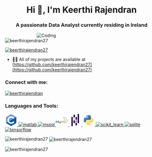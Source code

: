 <h1 align="center">Hi 👋, I'm Keerthi Rajendran</h1>
<h3 align="center">A passionate Data Analyst currently residing in Ireland</h3>
<img align="right" alt="Coding" width="400" src="https://99social.co.uk/wp-content/uploads/2020/07/Time-management-1.gif?is-pending-load=1">
<p align="left"> <img src="https://komarev.com/ghpvc/?username=keerthirajendran27&label=Profile%20views&color=0e75b6&style=flat" alt="keerthirajendran27" /> </p>

<p align="left"> <a href="https://github.com/ryo-ma/github-profile-trophy"><img src="https://github-profile-trophy.vercel.app/?username=keerthirajendran27" alt="keerthirajendran27" /></a> </p>

- 👨‍💻 All of my projects are available at [https://github.com/keerthirajendran27](https://github.com/keerthirajendran27)

<h3 align="left">Connect with me:</h3>
<p align="left">
<a href="https://linkedin.com/in/keerthirajendran" target="blank"><img align="center" src="https://raw.githubusercontent.com/rahuldkjain/github-profile-readme-generator/master/src/images/icons/Social/linked-in-alt.svg" alt="keerthirajendran" height="30" width="40" /></a>
</p>

<h3 align="left">Languages and Tools:</h3>
<p align="left"> <a href="https://www.cprogramming.com/" target="_blank" rel="noreferrer"> <img src="https://raw.githubusercontent.com/devicons/devicon/master/icons/c/c-original.svg" alt="c" width="40" height="40"/> </a> <a href="https://www.mathworks.com/" target="_blank" rel="noreferrer"> <img src="https://upload.wikimedia.org/wikipedia/commons/2/21/Matlab_Logo.png" alt="matlab" width="40" height="40"/> </a> <a href="https://www.microsoft.com/en-us/sql-server" target="_blank" rel="noreferrer"> <img src="https://www.svgrepo.com/show/303229/microsoft-sql-server-logo.svg" alt="mssql" width="40" height="40"/> </a> <a href="https://www.mysql.com/" target="_blank" rel="noreferrer"> <img src="https://raw.githubusercontent.com/devicons/devicon/master/icons/mysql/mysql-original-wordmark.svg" alt="mysql" width="40" height="40"/> </a> <a href="https://pandas.pydata.org/" target="_blank" rel="noreferrer"> <img src="https://raw.githubusercontent.com/devicons/devicon/2ae2a900d2f041da66e950e4d48052658d850630/icons/pandas/pandas-original.svg" alt="pandas" width="40" height="40"/> </a> <a href="https://www.python.org" target="_blank" rel="noreferrer"> <img src="https://raw.githubusercontent.com/devicons/devicon/master/icons/python/python-original.svg" alt="python" width="40" height="40"/> </a> <a href="https://scikit-learn.org/" target="_blank" rel="noreferrer"> <img src="https://upload.wikimedia.org/wikipedia/commons/0/05/Scikit_learn_logo_small.svg" alt="scikit_learn" width="40" height="40"/> </a> <a href="https://www.sqlite.org/" target="_blank" rel="noreferrer"> <img src="https://www.vectorlogo.zone/logos/sqlite/sqlite-icon.svg" alt="sqlite" width="40" height="40"/> </a> <a href="https://www.tensorflow.org" target="_blank" rel="noreferrer"> <img src="https://www.vectorlogo.zone/logos/tensorflow/tensorflow-icon.svg" alt="tensorflow" width="40" height="40"/> </a> </p>

<p><img align="left" src="https://github-readme-stats.vercel.app/api/top-langs?username=keerthirajendran27&show_icons=true&locale=en&layout=compact" alt="keerthirajendran27" /></p>

<p>&nbsp;<img align="center" src="https://github-readme-stats.vercel.app/api?username=keerthirajendran27&show_icons=true&locale=en" alt="keerthirajendran27" /></p>

<p><img align="center" src="https://github-readme-streak-stats.herokuapp.com/?user=keerthirajendran27&" alt="keerthirajendran27" /></p>
